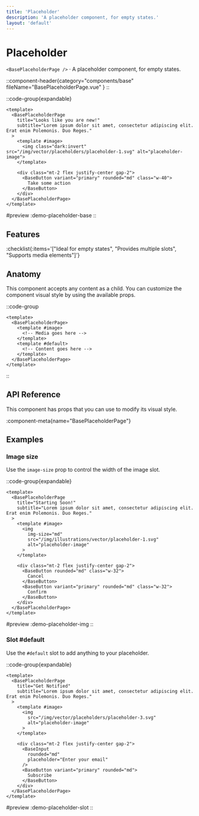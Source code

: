 ```yaml
---
title: 'Placeholder'
description: 'A placeholder component, for empty states.'
layout: 'default'
---
```


# Placeholder

`<BasePlaceholderPage />` · A placeholder component, for empty states.

::component-header{category="components/base" fileName="BasePlaceholderPage.vue" }
::

::code-group{expandable}

```vue [DemoPlaceholderBase.vue]
<template>
  <BasePlaceholderPage
    title="Looks like you are new!"
    subtitle="Lorem ipsum dolor sit amet, consectetur adipiscing elit. Erat enim Polemonis. Duo Reges."
  >
    <template #image>
      <img class="dark:invert" src="/img/vector/placeholders/placeholder-1.svg" alt="placeholder-image">
    </template>

    <div class="mt-2 flex justify-center gap-2">
      <BaseButton variant="primary" rounded="md" class="w-40">
        Take some action
      </BaseButton>
    </div>
  </BasePlaceholderPage>
</template>
```

#preview
:demo-placeholder-base
::

## Features

:checklist{:items='["Ideal for empty states", "Provides multiple slots", "Supports media elements"]'}

## Anatomy
This component accepts any content as a child. You can customize the component visual style by using the available props.

::code-group

```vue [BasePlaceholderPage]
<template>
  <BasePlaceholderPage>
    <template #image>
      <!-- Media goes here -->
    </template>
    <template #default>
      <!-- Content goes here -->
    </template>
  </BasePlaceholderPage>
</template>
```

::

## API Reference

This component has props that you can use to modify its visual style.

:component-meta{name="BasePlaceholderPage"}

## Examples

### Image size

Use the `image-size` prop to control the width of the image slot.

::code-group{expandable}

```vue [DemoPlaceholderImg.vue]
<template>
  <BasePlaceholderPage
    title="Starting Soon!"
    subtitle="Lorem ipsum dolor sit amet, consectetur adipiscing elit. Erat enim Polemonis. Duo Reges."
  >
    <template #image>
      <img
        img-size="md"
        src="/img/illustrations/vector/placeholder-1.svg"
        alt="placeholder-image"
      >
    </template>

    <div class="mt-2 flex justify-center gap-2">
      <BaseButton rounded="md" class="w-32">
        Cancel
      </BaseButton>
      <BaseButton variant="primary" rounded="md" class="w-32">
        Confirm
      </BaseButton>
    </div>
  </BasePlaceholderPage>
</template>
```

#preview
:demo-placeholder-img
::

### Slot #default

Use the `#default` slot to add anything to your placeholder.

::code-group{expandable}

```vue [DemoPlaceholderSlot.vue]
<template>
  <BasePlaceholderPage
    title="Get Notified"
    subtitle="Lorem ipsum dolor sit amet, consectetur adipiscing elit. Erat enim Polemonis. Duo Reges."
  >
    <template #image>
      <img
        src="/img/vector/placeholders/placeholder-3.svg"
        alt="placeholder-image"
      >
    </template>

    <div class="mt-2 flex justify-center gap-2">
      <BaseInput
        rounded="md"
        placeholder="Enter your email"
      />
      <BaseButton variant="primary" rounded="md">
        Subscribe
      </BaseButton>
    </div>
  </BasePlaceholderPage>
</template>
```

#preview
:demo-placeholder-slot
::
